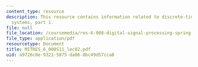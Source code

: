 ```yaml
---
content_type: resource
description: This resource contains information related to discrete-time signals and
  systems, part 1.
file: null
file_location: /coursemedia/res-6-008-digital-signal-processing-spring-2011/a9726c8e93215875da868bc49d57cca8_MITRES_6_008S11_lec02.pdf
file_type: application/pdf
resourcetype: Document
title: MITRES_6_008S11_lec02.pdf
uid: a9726c8e-9321-5875-da86-8bc49d57cca8
---
```

